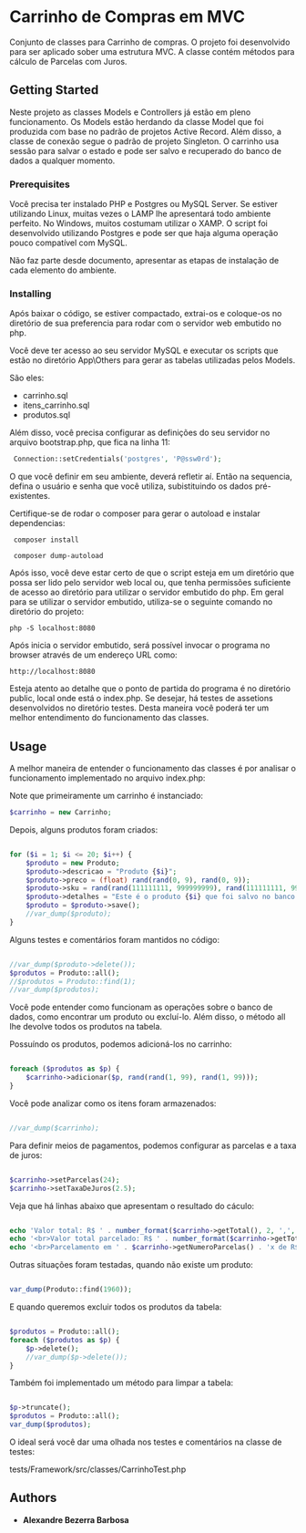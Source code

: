 # Carrinho de Compras em MVC

Conjunto de classes para Carrinho de compras. O projeto foi desenvolvido para ser aplicado sober uma estrutura MVC. 
A classe contém métodos para cálculo de Parcelas com Juros.


## Getting Started

Neste projeto as classes Models e Controllers já estão em pleno funcionamento. Os Models estão herdando da classe Model que foi produzida com base no padrão de projetos Active Record. Além disso, a classe de conexão segue o padrão de projeto Singleton. O carrinho usa sessão para salvar o estado e pode ser salvo e recuperado do banco de dados a qualquer momento.

### Prerequisites

Você precisa ter instalado PHP e Postgres ou MySQL Server. Se estiver utilizando Linux, muitas vezes o LAMP lhe apresentará todo ambiente perfeito. No Windows, muitos costumam utilizar o XAMP.
O script foi desenvolvido utilizando Postgres e pode ser que haja alguma operação pouco compatível com MySQL.

Não faz parte desde documento, apresentar as etapas de instalação de cada elemento do ambiente.

### Installing

Após baixar o código, se estiver compactado, extrai-os e coloque-os no diretório de sua preferencia para rodar com o servidor web embutido no php.

Você deve ter acesso ao seu servidor MySQL e executar os scripts que estão no diretório App\Others para gerar as tabelas utilizadas pelos Models.

São eles:

* carrinho.sql
* itens_carrinho.sql
* produtos.sql

Além disso, você precisa configurar as definições do seu servidor no arquivo bootstrap.php, que fica na linha 11:

```php
 Connection::setCredentials('postgres', 'P@ssw0rd');
```

O que você definir em seu ambiente, deverá refletir aí. Então na sequencia, defina o usuário e senha que você utiliza, subistituindo os dados pré-existentes.

Certifique-se de rodar o composer para gerar o autoload e instalar dependencias:

```
 composer install
 
 composer dump-autoload
```


Após isso, você deve estar certo de que o script esteja em um diretório que possa ser lido pelo servidor web local ou, que tenha permissões suficiente de acesso ao diretório para utilizar o servidor embutido do php. 
Em geral para se utilizar o servidor embutido, utiliza-se o seguinte comando no diretório do projeto:

```
php -S localhost:8080

```

Após inicia o servidor embutido, será possível invocar o programa no browser através de um endereço URL como:

```
http://localhost:8080

```

Esteja atento ao detalhe que o ponto de partida do programa é no diretório public, local onde está o index.php.
Se desejar, há testes de assetions desenvolvidos no diretório testes. Desta maneira você poderá ter um melhor entendimento do funcionamento das classes.

## Usage

A melhor maneira de entender o funcionamento das classes é por analisar o funcionamento implementado no arquivo index.php:

Note que primeiramente um carrinho é instanciado:

```php
$carrinho = new Carrinho;

```

Depois, alguns produtos foram criados:

```php

for ($i = 1; $i <= 20; $i++) {
    $produto = new Produto;
    $produto->descricao = "Produto {$i}";
    $produto->preco = (float) rand(rand(0, 9), rand(0, 9));
    $produto->sku = rand(rand(111111111, 999999999), rand(111111111, 999999999));
    $produto->detalhes = "Este é o produto {$i} que foi salvo no banco de dados, o Model está perfeito!";
    $produto = $produto->save();
    //var_dump($produto);
}
```

Alguns testes e comentários foram mantidos no código:

```php

//var_dump($produto->delete());
$produtos = Produto::all();
//$produtos = Produto::find(1);
//var_dump($produtos);

```

Você pode entender como funcionam as operações sobre o banco de dados, como encontrar um produto ou excluí-lo. Além disso, o método all lhe devolve todos os produtos na tabela.

Possuíndo os produtos, podemos adicioná-los no carrinho:

```php

foreach ($produtos as $p) {
    $carrinho->adicionar($p, rand(rand(1, 99), rand(1, 99)));
}

```

Você pode analizar como os itens foram armazenados:

```php

//var_dump($carrinho);

```

Para definir meios de pagamentos, podemos configurar as parcelas e a taxa de juros:

```php

$carrinho->setParcelas(24);
$carrinho->setTaxaDeJuros(2.5);

```

Veja que há linhas abaixo que apresentam o resultado do cáculo:

```php

echo 'Valor total: R$ ' . number_format($carrinho->getTotal(), 2, ',', '.');
echo '<br>Valor total parcelado: R$ ' . number_format($carrinho->getTotalParcelado(), 2, ',', '.');
echo '<br>Parcelamento em ' . $carrinho->getNumeroParcelas() . 'x de R$ ' . number_format($carrinho->getValorParcela(), 2, ',', '.');

```

Outras situações foram testadas, quando não existe um produto:

```php

var_dump(Produto::find(1960));

```

E quando queremos excluir todos os produtos da tabela:

```php

$produtos = Produto::all();
foreach ($produtos as $p) {
    $p->delete();
    //var_dump($p->delete());
}

```

Também foi implementado um método para limpar a tabela:

```php

$p->truncate();
$produtos = Produto::all();
var_dump($produtos);

```


O ideal será você dar uma olhada nos testes e comentários na classe de testes:

tests/Framework/src/classes/CarrinhoTest.php



## Authors

* **Alexandre Bezerra Barbosa**
